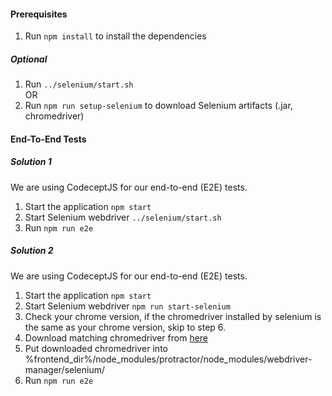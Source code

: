#### Prerequisites
1. Run `npm install` to install the dependencies

##### Optional
1. Run `../selenium/start.sh`   
   OR
2. Run `npm run setup-selenium` to download Selenium artifacts (.jar, chromedriver)

#### End-To-End Tests
##### Solution 1
We are using CodeceptJS for our end-to-end (E2E) tests.
1. Start the application `npm start`
2. Start Selenium webdriver `../selenium/start.sh`
3. Run `npm run e2e`


##### Solution 2
We are using CodeceptJS for our end-to-end (E2E) tests.
1. Start the application `npm start`
2. Start Selenium webdriver `npm run start-selenium`
3. Check your chrome version, if the chromedriver installed by selenium is the same as your chrome version, skip to step 6.
4. Download matching chromedriver from [here](https://chromedriver.chromium.org/downloads)
5. Put downloaded chromedriver into %frontend_dir%/node_modules/protractor/node_modules/webdriver-manager/selenium/
6. Run `npm run e2e`

